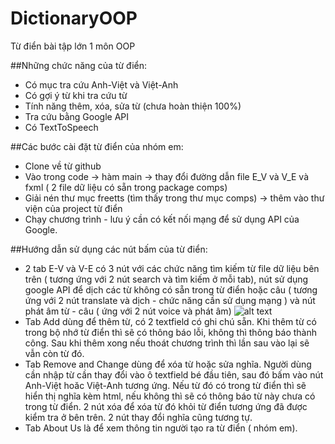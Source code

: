 # DictionaryOOP
Từ điển bài tập lớn 1 môn OOP

##Những chức năng của từ điển: 
- Có mục tra cứu Anh-Việt và Việt-Anh
- Có gợi ý từ khi tra cứu từ
- Tính năng thêm, xóa, sửa từ (chưa hoàn thiện 100%)
- Tra cứu bằng Google API
- Có TextToSpeech


##Các bước cài đặt từ điển của nhóm em:
- Clone về từ github
- Vào trong code -> hàm main -> thay đổi đường dẫn file E_V và V_E và fxml ( 2 file dữ liệu có sẵn trong package comps)
- Giải nén thư mục freetts (tìm thấy trong thư mục comps) -> thêm vào thư viện của project từ điển
- Chạy chương trình -  lưu ý cần có kết nối mạng để sử dụng API của Google.

##Hướng dẫn sử dụng các nút bấm của từ điển:
- 2 tab E-V và V-E có 3 nút với các chức năng tìm kiếm từ file dữ liệu bên trên ( tương ứng với 2 nút search và tìm kiếm ở mỗi tab), nút sử dụng google API để dịch các từ không có sẵn trong từ điển hoặc câu ( tương ứng với 2 nút translate và dịch - chức năng cần sử dụng mạng ) và nút phát âm từ - câu ( ứng với 2 nút voice và phát âm)
![alt text](https://github.com/dieunq1001/DictionaryOOP/blob/main/search2.png?raw=true)
- Tab Add dùng để thêm từ, có 2 textfield có ghi chú sẵn. Khi thêm từ có trong bộ nhớ từ điển thì sẽ có thông báo lỗi, không thì thông báo thành công. Sau khi thêm xong nếu thoát chương trình thì lần sau vào lại sẽ vẫn còn từ đó.
- Tab Remove and Change dùng để xóa từ hoặc sửa nghĩa. Người dùng cần nhập từ cần thay đổi vào ô textfield bé đầu tiên, sau đó bấm vào nút Anh-Việt hoăc Việt-Anh tương ứng. Nếu từ đó có trong từ điển thì sẽ hiển thị nghĩa kèm html, nếu không thì sẽ có thông báo từ này chưa có trong từ điển. 2 nút xóa để xóa từ đó khỏi từ điển tương ứng đã được kiểm tra ở bên trên. 2 nút thay đổi nghĩa cũng tương tự.
- Tab About Us là để xem thông tin người tạo ra từ điển ( nhóm em).
